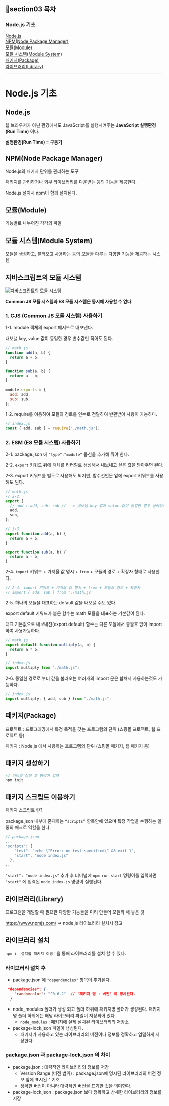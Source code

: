 ## 📌section03 목차

### Node.js 기초
[Node.js](##-node.js)<br />
[NPM(Node Package Manager)](##-npm(node-package-manager))<br />
[모듈(Module)](##-모듈(module))<br />
[모듈 시스템(Module System)](##-모듈-시스템(module-system))<br />
[패키지(Package)](##-패키지(package))<br />
[라이브러리(Library)](##-라이브러리(library))<br />

<hr />

# Node.js 기초

## Node.js

웹 브라우저가 아닌 환경에서도 JavaScript를 실행시켜주는 **JavaScript 실행환경(Run Time)** 이다.

**실행환경(Run Time) = 구동기**

## NPM(Node Package Manager)

Node.js의 패키지 단위를 관리하는 도구

패키지를 관리하거나 외부 라이브러리를 다운받는 등의 기능을 제공한다.

Node.js 설치시 npm이 함께 설치된다.

## 모듈(Module)

기능별로 나누어진 각각의 파일

## 모듈 시스템(Module System)

모듈을 생성하고, 불러오고 사용하는 등의 모듈을 다루는 다양한 기능을 제공하는 시스템

## 자바스크립트의 모듈 시스템

<img src="img/01.png" title="자바스크립트의 모듈 시스템">

**Common JS 모듈 시스템과 ES 모듈 시스템은 동시에 사용할 수 없다.**

### 1. CJS (Common JS 모듈 시스템) 사용하기

1-1. module 객체의 export 메서드로 내보낸다.

내보낼 key, value 값이 동일한 경우 변수값만 적어도 된다.

```jsx
// math.js
function add(a, b) {
  return a + b;
}

function sub(a, b) {
  return a - b;
}

module.exports = {
  add: add,
  sub: sub,
};
```

1-2. require를 이용하여 모듈의 경로를 인수로 전달하여 반환받아 사용이 가능하다.

```jsx
// index.js
const { add, sub } = require("./math.js");
```

### 2. ESM (ES 모듈 시스템) 사용하기

2-1. package.json 에 `“type”:”module”` 옵션을 추가해 줘야 한다.

2-2. `export` 키워드 뒤에 객체를 리터럴로 생성해서 내보내고 싶은 값을 담아주면 된다.

2-3. export 키워드를 별도로 사용해도 되지만, 함수선언문 앞에 export 키워드를 사용해도 된다.

```jsx
// math.js
// 2-2.
export {
  // add : add, sub: sub // --> 내보낼 key 값과 value 값이 동일한 경우 생략하여 사용가능하다.
  add,
  sub,
};

// 2-3.
export function add(a, b) {
  return a + b;
}

export function sub(a, b) {
  return a - b;
}
```

2-4. `import` 키워드 + 가져올 값 명시 + `from` + 모듈의 경로 + 확장자 형태로 사용한다.

```jsx
// 2-4. import 키워드 + 가져올 값 명시 + from + 모듈의 경로 + 확장자
// import { add, sub } from './math.js'
```

2-5. 하나의 모듈을 대표하는 default 값을 내보낼 수도 있다.

export default 키워드가 붙은 함수는 math 모듈을 대표하는 기본값이 된다.

대표 기본값으로 내보내진(export default) 함수는 다른 모듈에서 중괄호 없이 import 하여 사용가능하다.

```jsx
// math.js
export default function multiply(a, b) {
  return a * b;
}

// index.js
import multiply from "./math.js";
```

2-6. 동일한 경로로 부터 값을 불러오는 여러개의 import 문은 합쳐서 사용하는것도 가능하다.

```jsx
// index.js
import multiply, { add, sub } from "./math.js";
```

## 패키지(Package)

프로젝트 : 프로그래밍에서 특정 목적을 갖는 프로그램의 단위 (쇼핑몰 프로젝트, 웹 프로젝트 등)

패키지 : Node.js 에서 사용하는 프로그램의 단위 (쇼핑몰 패키지, 웹 패키지 등)

## 패키지 생성하기

```jsx
// 터미널 실행 후 명령어 입력
npm init
```

## 패키지 스크립트 이용하기

패키지 스크립트 란?

package.json 내부에 존재하는 `“scripts”` 항목안에 있으며 특정 작업을 수행하는 일종의 매크로 역할을 한다.

```jsx
// package.json
...
"scripts": {
    "test": "echo \"Error: no test specified\" && exit 1",
    "start": "node index.js"
  },
..
```

`"start": "node index.js"` 추가 후 터미널에 `npm run start` 명령어를 입력하면 `"start"` 에 입력된 `node index.js` 명령이 실행된다.

## 라이브러리(Library)

프로그램을 개발할 때 필요한 다양한 기능들을 미리 만들어 모듈화 해 놓은 것

https://www.npmjs.com/ ⇒ node.js 라이브러리 설치시 참고

## 라이브러리 설치

`npm i '설치할 패키지 이름'` 을 통해 라이브러리를 설치 할 수 있다.

### 라이브러리 설치 후

- package.json 에 `"dependencies"` 항목이 추가된다.

```json
 "dependencies": {
    "randomcolor": "^0.6.2"  // '패키지 명 : 버전' 이 명시된다.
  }
```

- node_modules 폴더가 생성 되고 폴더 하위에 패키지명 폴더가 생성된다.
  패키지명 폴더 하위에는 해당 라이브러리 파일이 저장되어 있다.
  - `node_modules` : 패키지에 실제 설치된 라이브러리의 저장소
- package-lock.json 파일이 생성된다.
  - 패키지가 사용하고 있는 라이브러리의 버전이나 정보를 정확하고 엄밀하게 저장한다.

### package.json 과 package-lock.json 의 차이

- package.json : 대략적인 라이브러리의 정보를 저장
  - Version Range (버전 범위) : package.json에 명시된 라이브러리의 버전 정보 앞에 표시된 `^` 기호
  - 정확한 버전이 아니라 대략적인 버전을 표기한 것을 의미한다.
- package-lock.json : package.json 보다 정확하고 상세한 라이브러리의 정보를 저장
